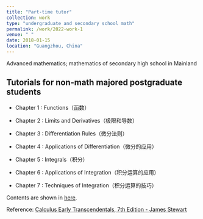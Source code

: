 ```yaml
---
title: "Part-time tutor"
collection: work
type: "undergraduate and secondary school math"
permalink: /work/2022-work-1
venue: " "
date: 2018-01-15
location: "Guangzhou, China"
---
```


Advanced mathematics; mathematics of secondary high school in Mainland


Tutorials for non-math majored postgraduate students
------
* Chapter 1 : Functions（函数）
   
* Chapter 2 : Limits and Derivatives（极限和导数）
   
* Chapter 3 : Differentiation Rules（微分法则）
   
* Chapter 4 : Applications of Differentiation（微分的应用）
   
* Chapter 5 : Integrals（积分）
   
* Chapter 6 : Applications of Integration（积分运算的应用）
   
* Chapter 7 : Techniques of Integration（积分运算的技巧）


Contents are shown in [here](https://huihuigong.github.io/files/advanced_math.pdf).

Reference: [Calculus Early Transcendentals, 7th Edition - James Stewart](https://www.kdocs.cn/l/ckVL3Y7AcDQX)
